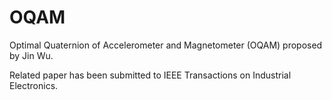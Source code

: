 # OQAM

Optimal Quaternion of Accelerometer and Magnetometer (OQAM) proposed by Jin Wu.

Related paper has been submitted to IEEE Transactions on Industrial Electronics.
